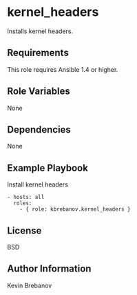 kernel_headers
==============

Installs kernel headers.

Requirements
------------

This role requires Ansible 1.4 or higher.

Role Variables
--------------

None

Dependencies
------------

None

Example Playbook
----------------

Install kernel headers
```
- hosts: all
  roles:
    - { role: kbrebanov.kernel_headers }
```

License
-------

BSD

Author Information
------------------

Kevin Brebanov
